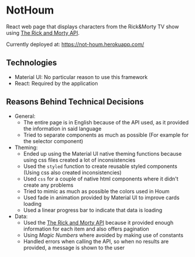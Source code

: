 # NotHoum
React web page that displays characters from the Rick&Morty TV show using [The Rick and Morty API](https://rickandmortyapi.com/).

Currently deployed at: https://not-houm.herokuapp.com/

## Technologies
- Material UI: No particular reason to use this framework
- React: Required by the application

## Reasons Behind Technical Decisions
- General:
    - The entire page is in English because of the API used, as it provided the information in said language
    - Tried to separate components as much as possible (For example for the selector component)
- Theming: 
    - Ended up using the Material UI native theming functions because using css files created a lot of inconsistencies
    - Used the `styled` function to create reusable styled components (Using css also created inconsistencies)
    - Used `css` for a couple of native html components where it didn't create any problems
    - Tried to mimic as much as possible the colors used in Houm
    - Used fade in animation provided by Material UI to improve cards loading
    - Used a linear progress bar to indicate that data is loading
- Data:
    - Used the [The Rick and Morty API](https://rickandmortyapi.com/) because it provided enough information for each item and also offers pagination
    - Using *Magic Numbers* where avoided by making use of constants
    - Handled errors when calling the API, so when no results are provided, a message is shown to the user
